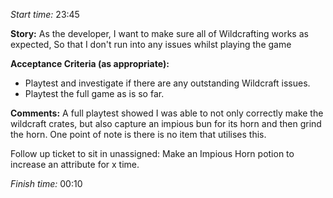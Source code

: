 *Start time:* 23:45

**Story:** 
As the developer, I want to make sure all of Wildcrafting works as expected,
So that I don't run into any issues whilst playing the game

**Acceptance Criteria (as appropriate):**
- Playtest and investigate if there are any outstanding Wildcraft issues.
- Playtest the full game as is so far.

**Comments:** 
A full playtest showed I was able to not only correctly make the wildcraft crates, but also capture an impious bun for its horn and then grind the horn. One point of note is there is no item that utilises this.

Follow up ticket to sit in unassigned: Make an Impious Horn potion to increase an attribute for x time.

*Finish time:* 00:10